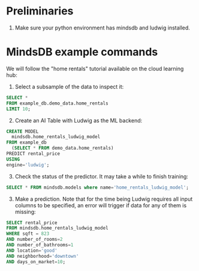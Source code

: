 # Preliminaries

1. Make sure your python environment has mindsdb and ludwig installed.

# MindsDB example commands

We will follow the "home rentals" tutorial available on the cloud learning hub:

1. Select a subsample of the data to inspect it:

```sql
SELECT * 
FROM example_db.demo_data.home_rentals 
LIMIT 10;
```

2. Create an AI Table with Ludwig as the ML backend:
   
```sql
CREATE MODEL 
  mindsdb.home_rentals_ludwig_model
FROM example_db
  (SELECT * FROM demo_data.home_rentals)
PREDICT rental_price
USING
engine='ludwig';
```

3. Check the status of the predictor. It may take a while to finish training:

```sql
SELECT * FROM mindsdb.models where name='home_rentals_ludwig_model';
```

3. Make a prediction. Note that for the time being Ludwig requires all input columns to be specified, an error will trigger if data for any of them is missing:
   
```sql 
SELECT rental_price
FROM mindsdb.home_rentals_ludwig_model
WHERE sqft = 823
AND number_of_rooms=2
AND number_of_bathrooms=1
AND location='good'
AND neighborhood='downtown'
AND days_on_market=10;
```